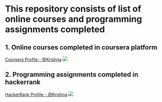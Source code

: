 # This repository consists of list of online courses and programming assignments completed 
## 1. Online courses completed in coursera platform
[Coursera Profile - @Krishna](https://www.coursera.org/user/561cdbbba511413575f29516d241aae7)
![](https://68.media.tumblr.com/92a71d62ace9940f8ddd540400444fc4/tumblr_inline_mppo32jFBC1qz4rgp.png)
## 2. Programming assignments completed in hackerrank
[HackerRank Profile - @Krishna](https://www.hackerrank.com/Krishna_S?hr_r=1)
![](https://hrcdn.net/hackerrank/assets/styleguide/logo_wordmark-13074b67abceb42ce8fd38bdeaac6926.svg)
